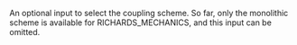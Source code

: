 An optional input to select the coupling scheme. So far, only the monolithic
scheme is available for RICHARDS_MECHANICS, and this input can be omitted.

